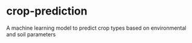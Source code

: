 # crop-prediction
A machine learning model to predict crop types based on environmental and soil parameters

